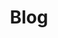 ---
title: Blog
description: Hilton blog features productivity, tips, inspiration and strategies for massive profits. Find out how to set up a successful blog or how to make yours even better!
---